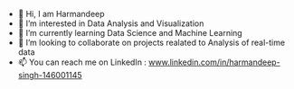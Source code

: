 - 👋 Hi, I am Harmandeep 
- 👀 I’m interested in Data Analysis and Visualization
- 🌱 I’m currently learning Data Science and Machine Learning
- 💞️ I’m looking to collaborate on projects realated to Analysis of real-time data
- 📫 You can reach me on LinkedIn : www.linkedin.com/in/harmandeep-singh-146001145

<!---
harman99deep/harman99deep is a ✨ special ✨ repository because its `README.md` (this file) appears on your GitHub profile.
You can click the Preview link to take a look at your changes.
--->

